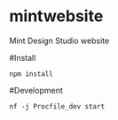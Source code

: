 mintwebsite
===========

Mint Design Studio website

#Install
```
npm install
```

#Development
```
nf -j Procfile_dev start
```
